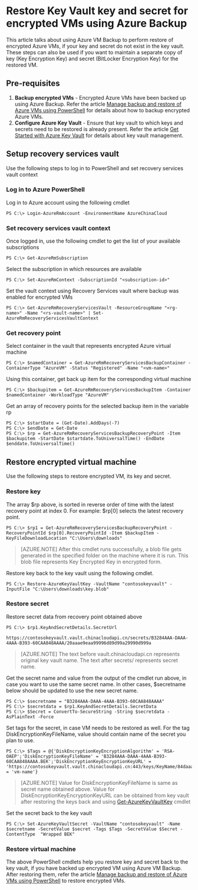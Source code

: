 <properties
    pageTitle="Restore Key Vault key and secret for encrypted VMs using Azure Backup | Azure"
    description="Learn how to restore Key Vault key and secret in Azure Backup using PowerShell"
    services="backup"
    documentationcenter=""
    author="JPallavi"
    manager="vijayts"
    editor="" />
<tags
    ms.assetid="45214083-d5fc-4eb3-a367-0239dc59e0f6"
    ms.service="backup"
    ms.workload="storage-backup-recovery"
    ms.tgt_pltfrm="na"
    ms.devlang="na"
    ms.topic="article"
    ms.date="10/18/2016"
    wacn.date=""
    ms.author="JPallavi" />

# Restore Key Vault key and secret for encrypted VMs using Azure Backup
This article talks about using Azure VM Backup to perform restore of encrypted Azure VMs, if your key and secret do not exist in the key vault. These steps can also be used if you want to maintain a separate copy of key (Key Encryption Key) and secret (BitLocker Encryption Key) for the restored VM.

## Pre-requisites
1. **Backup encrypted VMs** - Encrypted Azure VMs have been backed up using Azure Backup. Refer the article [Manage backup and restore of Azure VMs using PowerShell](/documentation/articles/backup-azure-vms-automation/) for details about how to backup encrypted Azure VMs.
2. **Configure Azure Key Vault** - Ensure that key vault to which keys and secrets need to be restored is already present. Refer the article [Get Started with Azure Key Vault](/documentation/articles/key-vault-get-started/) for details about key vault management.

## Setup recovery services vault
Use the following steps to log in to PowerShell and set recovery services vault context

### Log in to Azure PowerShell
Log in to Azure account using the following cmdlet


	PS C:\> Login-AzureRmAccount -EnvironmentName AzureChinaCloud


### Set recovery services vault context
Once logged in, use the following cmdlet to get the list of your available subscriptions


	PS C:\> Get-AzureRmSubscription


Select the subscription in which resources are available


	PS C:\> Set-AzureRmContext -SubscriptionId "<subscription-id>"


Set the vault context using Recovery Services vault where backup was enabled for encrypted VMs


	PS C:\> Get-AzureRmRecoveryServicesVault -ResourceGroupName "<rg-name>" -Name "<rs-vault-name>" | Set-AzureRmRecoveryServicesVaultContext


### Get recovery point
Select container in the vault that represents encrypted Azure virtual machine


	PS C:\> $namedContainer = Get-AzureRmRecoveryServicesBackupContainer -ContainerType "AzureVM" -Status "Registered" -Name "<vm-name>"


Using this container, get back up item for the corresponding virtual machine


	PS C:\> $backupitem = Get-AzureRmRecoveryServicesBackupItem -Container $namedContainer -WorkloadType "AzureVM"


Get an array of recovery points for the selected backup item in the variable rp


	PS C:\> $startDate = (Get-Date).AddDays(-7)
	PS C:\> $endDate = Get-Date
	PS C:\> $rp = Get-AzureRmRecoveryServicesBackupRecoveryPoint -Item $backupitem -StartDate $startdate.ToUniversalTime() -EndDate $enddate.ToUniversalTime()

## Restore encrypted virtual machine
Use the following steps to restore encrypted VM, its key and secret.

### Restore key
The array $rp above, is sorted in reverse order of time with the latest recovery point at index 0. For example: $rp[0] selects the latest recovery point.

```
PS C:\> $rp1 = Get-AzureRmRecoveryServicesBackupRecoveryPoint -RecoveryPointId $rp[0].RecoveryPointId -Item $backupItem -KeyFileDownloadLocation "C:\Users\downloads"
```

> [AZURE.NOTE]
> After this cmdlet runs successfully, a blob file gets generated in the specified folder on the machine where it is run. This blob file represents Key Encrypted Key in encrypted form.
> 
> 

Restore key back to the key vault using the following cmdlet. 


	PS C:\> Restore-AzureKeyVaultKey -VaultName "contosokeyvault" -InputFile "C:\Users\downloads\key.blob"


### Restore secret
Restore secret data from recovery point obtained above


	PS C:\> $rp1.KeyAndSecretDetails.SecretUrl

	https://contosokeyvault.vault.chinacloudapi.cn/secrets/B3284AAA-DAAA-4AAA-B393-60CAA848AAAA/20aaae9eaa99996d89d99a29990d999a


> [AZURE.NOTE]
> The text before vault.chinacloudapi.cn represents original key vault name. The text after secrets/ represents secret name. 
> 
> 

Get the secret name and value from the output of the cmdlet run above, in case you want to use the same secret name. In other cases, $secretname below should be updated to use the new secret name. 


	PS C:\> $secretname = "B3284AAA-DAAA-4AAA-B393-60CAA848AAAA"
	PS C:\> $secretdata = $rp1.KeyAndSecretDetails.SecretData
	PS C:\> $Secret = ConvertTo-SecureString -String $secretdata -AsPlainText -Force


Set tags for the secret, in case VM needs to be restored as well. For the tag DiskEncryptionKeyFileName, value should contain name of the secret you plan to use. 


	PS C:\> $Tags = @{'DiskEncryptionKeyEncryptionAlgorithm' = 'RSA-OAEP';'DiskEncryptionKeyFileName' = 'B3284AAA-DAAA-4AAA-B393-60CAA848AAAA.BEK';'DiskEncryptionKeyEncryptionKeyURL' = 'https://contosokeyvault.vault.chinacloudapi.cn:443/keys/KeyName/84daaac999949999030bf99aaa5a9f9';'MachineName' = 'vm-name'}


> [AZURE.NOTE]
> Value for DiskEncryptionKeyFileName is same as secret name obtained above. Value for DiskEncryptionKeyEncryptionKeyURL can be obtained from key vault after restoring the keys back and using [Get-AzureKeyVaultKey](https://msdn.microsoft.com/zh-cn/library/dn868053.aspx) cmdlet    
> 
> 

Set the secret back to the key vault


	PS C:\> Set-AzureKeyVaultSecret -VaultName "contosokeyvault" -Name $secretname -SecretValue $secret -Tags $Tags -SecretValue $Secret -ContentType  "Wrapped BEK"


### Restore virtual machine
The above PowerShell cmdlets help you restore key and secret back to the key vault, if you have backed up encrypted VM using Azure VM Backup. After restoring them, refer the article [Manage backup and restore of Azure VMs using PowerShell](/documentation/articles/backup-azure-vms-automation/) to restore encrypted VMs.

